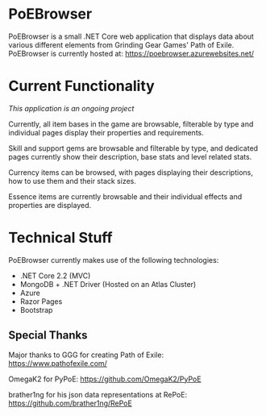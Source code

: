 # PoEBrowser
PoEBrowser is a small .NET Core web application that displays data about various different elements from Grinding Gear Games' Path of Exile.
PoEBrowser is currently hosted at: https://poebrowser.azurewebsites.net/

# Current Functionality
*This application is an ongoing project*

Currently, all item bases in the game are browsable, filterable by type and individual pages display their properties and requirements.

Skill and support gems are browsable and filterable by type, and dedicated pages currently show their description, base stats and level related stats.

Currency items can be browsed, with pages displaying their descriptions, how to use them and their stack sizes.

Essence items are currently browsable and their individual effects and properties are displayed.

# Technical Stuff
PoEBrowser currently makes use of the following technologies:
* .NET Core 2.2 (MVC)
* MongoDB + .NET Driver (Hosted on an Atlas Cluster)
* Azure
* Razor Pages
* Bootstrap

## Special Thanks
Major thanks to GGG for creating Path of Exile:
https://www.pathofexile.com/

OmegaK2 for PyPoE:
https://github.com/OmegaK2/PyPoE

brather1ng for his json data representations at RePoE:
https://github.com/brather1ng/RePoE
